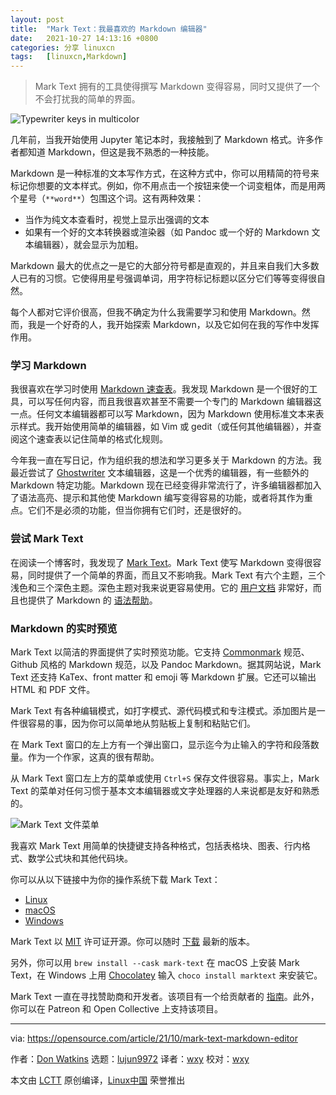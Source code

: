 ```yaml
---
layout: post
title:	"Mark Text：我最喜欢的 Markdown 编辑器"
date:	2021-10-27 14:13:16 +0800 
categories:	分享 linuxcn 
tags:	[linuxcn,Markdown]
---
```




> 
> Mark Text 拥有的工具使得撰写 Markdown 变得容易，同时又提供了一个不会打扰我的简单的界面。
> 
> 
> 


![](/Asserts/Images//attachment/album/202110/27/141244m9os557ss7au6oas.jpg "Typewriter keys in multicolor")


几年前，当我开始使用 Jupyter 笔记本时，我接触到了 Markdown 格式。许多作者都知道 Markdown，但这是我不熟悉的一种技能。


Markdown 是一种标准的文本写作方式，在这种方式中，你可以用精简的符号来标记你想要的文本样式。例如，你不用点击一个按钮来使一个词变粗体，而是用两个星号（`**word**`）包围这个词。这有两种效果：


* 当作为纯文本查看时，视觉上显示出强调的文本
* 如果有一个好的文本转换器或渲染器（如 Pandoc 或一个好的 Markdown 文本编辑器），就会显示为加粗。


Markdown 最大的优点之一是它的大部分符号都是直观的，并且来自我们大多数人已有的习惯。它使得用星号强调单词，用字符标记标题以区分它们等等变得很自然。


每个人都对它评价很高，但我不确定为什么我需要学习和使用 Markdown。然而，我是一个好奇的人，我开始探索 Markdown，以及它如何在我的写作中发挥作用。


### 学习 Markdown


我很喜欢在学习时使用 [Markdown 速查表](https://opensource.com/downloads/cheat-sheet-markdown)。我发现 Markdown 是一个很好的工具，可以写任何内容，而且我很喜欢甚至不需要一个专门的 Markdown 编辑器这一点。任何文本编辑器都可以写 Markdown，因为 Markdown 使用标准文本来表示样式。我开始使用简单的编辑器，如 Vim 或 gedit（或任何其他编辑器），并查阅这个速查表以记住简单的格式化规则。


今年我一直在写日记，作为组织我的想法和学习更多关于 Markdown 的方法。我最近尝试了 [Ghostwriter](https://wereturtle.github.io/ghostwriter/) 文本编辑器，这是一个优秀的编辑器，有一些额外的 Markdown 特定功能。Markdown 现在已经变得非常流行了，许多编辑器都加入了语法高亮、提示和其他使 Markdown 编写变得容易的功能，或者将其作为重点。它们不是必须的功能，但当你拥有它们时，还是很好的。


### 尝试 Mark Text


在阅读一个博客时，我发现了 [Mark Text](https://marktext.app/)。Mark Text 使写 Markdown 变得很容易，同时提供了一个简单的界面，而且又不影响我。Mark Text 有六个主题，三个浅色和三个深色主题。深色主题对我来说更容易使用。它的 [用户文档](https://github.com/marktext/marktext/blob/master/docs/README.md) 非常好，而且也提供了 Markdown 的 [语法帮助](https://github.com/marktext/marktext/blob/master/docs/MARKDOWN_SYNTAX.md)。


### Markdown 的实时预览


Mark Text 以简洁的界面提供了实时预览功能。它支持 [Commonmark](https://commonmark.org/) 规范、Github 风格的 Markdown 规范，以及 Pandoc Markdown。据其网站说，Mark Text 还支持 KaTex、front matter 和 emoji 等 Markdown 扩展。它还可以输出 HTML 和 PDF 文件。


Mark Text 有各种编辑模式，如打字模式、源代码模式和专注模式。添加图片是一件很容易的事，因为你可以简单地从剪贴板上复制和粘贴它们。


在 Mark Text 窗口的左上方有一个弹出窗口，显示迄今为止输入的字符和段落数量。作为一个作家，这真的很有帮助。


从 Mark Text 窗口左上方的菜单或使用 `Ctrl+S` 保存文件很容易。事实上，Mark Text 的菜单对任何习惯于基本文本编辑器或文字处理器的人来说都是友好和熟悉的。


![Mark Text 文件菜单](/Asserts/Images//attachment/album/202110/27/141318ya6p3ppzkq1w83mb.png "Mark Text file menu")


我喜欢 Mark Text 用简单的快捷键支持各种格式，包括表格块、图表、行内格式、数学公式块和其他代码块。


你可以从以下链接中为你的操作系统下载 Mark Text：


* [Linux](https://github.com/marktext/marktext/releases/latest/download/marktext-x86_64.AppImage)
* [macOS](https://github.com/marktext/marktext/releases/latest/download/marktext.dmg)
* [Windows](https://github.com/marktext/marktext/releases/latest/download/marktext-setup.exe)


Mark Text 以 [MIT](https://github.com/marktext/marktext/blob/develop/LICENSE) 许可证开源。你可以随时 [下载](https://github.com/marktext/marktext/releases) 最新的版本。


另外，你可以用 `brew install --cask mark-text` 在 macOS 上安装 Mark Text，在 Windows 上用 [Chocolatey](https://chocolatey.org/) 输入 `choco install marktext` 来安装它。


Mark Text 一直在寻找赞助商和开发者。该项目有一个给贡献者的 [指南](https://github.com/marktext/marktext/blob/develop/CONTRIBUTING.md)。此外，你可以在 Patreon 和 Open Collective 上支持该项目。




---


via: <https://opensource.com/article/21/10/mark-text-markdown-editor>


作者：[Don Watkins](https://opensource.com/users/don-watkins) 选题：[lujun9972](https://github.com/lujun9972) 译者：[wxy](https://github.com/wxy) 校对：[wxy](https://github.com/wxy)


本文由 [LCTT](https://github.com/LCTT/TranslateProject) 原创编译，[Linux中国](https://linux.cn/) 荣誉推出
